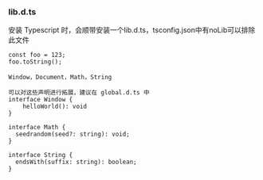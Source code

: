 ### lib.d.ts
安装 Typescript 时，会顺带安装一个lib.d.ts，tsconfig.json中有noLib可以排除此文件
```
const foo = 123;
foo.toString();

Window，Document，Math，String

可以对这些声明进行拓展，建议在 global.d.ts 中
interface Window {
    helloWorld(): void
}

interface Math {
  seedrandom(seed?: string): void;
}

interface String {
  endsWith(suffix: string): boolean;
}
```